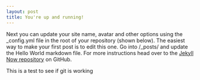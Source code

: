```yaml
---
layout: post
title: You're up and running!
---
```


Next you can update your site name, avatar and other options using the _config.yml file in the root of your repository (shown below).
The easiest way to make your first post is to edit this one. Go into /_posts/ and update the Hello World markdown file. For more instructions head over to the [Jekyll Now repository](https://github.com/barryclark/jekyll-now) on GitHub.

This is a test to see if git is working